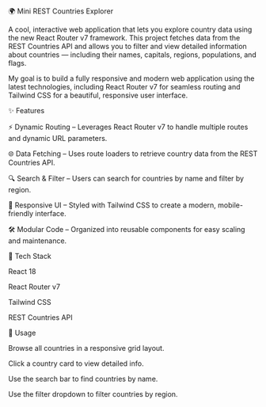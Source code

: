 🌍 Mini REST Countries Explorer

A cool, interactive web application that lets you explore country data using the new React Router v7 framework. This project fetches data from the REST Countries API and allows you to filter and view detailed information about countries — including their names, capitals, regions, populations, and flags.

My goal is to build a fully responsive and modern web application using the latest technologies, including React Router v7 for seamless routing and Tailwind CSS for a beautiful, responsive user interface.

✨ Features

⚡ Dynamic Routing – Leverages React Router v7 to handle multiple routes and dynamic URL parameters.

🌐 Data Fetching – Uses route loaders to retrieve country data from the REST Countries API.

🔍 Search & Filter – Users can search for countries by name and filter by region.

📱 Responsive UI – Styled with Tailwind CSS to create a modern, mobile-friendly interface.

🛠 Modular Code – Organized into reusable components for easy scaling and maintenance.

🚀 Tech Stack

React 18

React Router v7

Tailwind CSS

REST Countries API


🎯 Usage

Browse all countries in a responsive grid layout.

Click a country card to view detailed info.

Use the search bar to find countries by name.

Use the filter dropdown to filter countries by region.

